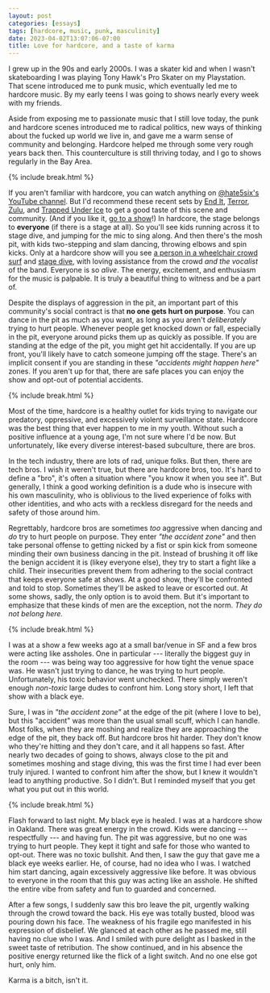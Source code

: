 ```yaml
---
layout: post
categories: [essays]
tags: [hardcore, music, punk, masculinity]
date: 2023-04-02T13:07:06-07:00
title: Love for hardcore, and a taste of karma
---
```


I grew up in the 90s and early 2000s. I was a skater kid and when I wasn't skateboarding I was playing Tony Hawk's Pro Skater on my Playstation. That scene introduced me to punk music, which eventually led me to hardcore music. By my early teens I was going to shows nearly every week with my friends.

<!--excerpt-->

Aside from exposing me to passionate music that I still love today, the punk and hardcore scenes introduced me to radical politics, new ways of thinking about the fucked up world we live in, and gave me a warm sense of community and belonging. Hardcore helped me through some very rough years back then. This counterculture is still thriving today, and I go to shows regularly in the Bay Area.

{% include break.html %}

If you aren't familiar with hardcore, you can watch anything on [@hate5six's YouTube channel](https://www.youtube.com/user/hate5six). But I'd recommend these recent sets by [End It](https://www.youtube.com/watch?v=Wk4V1JzbryM), [Terror](https://www.youtube.com/watch?v=hz7csuwPrEo), [Zulu](https://www.youtube.com/watch?v=ggk41xAdEMQ), and [Trapped Under Ice](https://www.youtube.com/watch?v=cCR4N87jPnY) to get a good taste of this scene and community. (And if you like it, [go to a show](https://www.youtube.com/shorts/cEUYJ3FVbjk)!) In hardcore, the stage belongs to **everyone** (if there is a stage at all). So you'll see kids running across it to stage dive, and jumping for the mic to sing along. And then there's the mosh pit, with kids two-stepping and slam dancing, throwing elbows and spin kicks. Only at a hardcore show will you see [a person in a wheelchair crowd surf](https://www.youtube.com/shorts/M_tIsCn9qHs) and [stage dive](https://www.youtube.com/watch?v=V8rRnsNchYY&t=27s), with loving assistance from the crowd _and the vocalist_ of the band. Everyone is so _alive_. The energy, excitement, and enthusiasm for the music is palpable. It is truly a beautiful thing to witness and be a part of.

Despite the displays of aggression in the pit, an important part of this community's social contract is that **no one gets hurt on purpose**. You can dance in the pit as much as you want, as long as you aren't _deliberately_ trying to hurt people. Whenever people get knocked down or fall, especially in the pit, everyone around picks them up as quickly as possible. If you are standing at the edge of the pit, you might get hit accidentally. If you are up front, you'll likely have to catch someone jumping off the stage. There's an implicit consent if you are standing in these _"accidents might happen here"_ zones. If you aren't up for that, there are safe places you can enjoy the show and opt-out of potential accidents.

{% include break.html %}

Most of the time, hardcore is a healthy outlet for kids trying to navigate our predatory, oppressive, and excessively violent surveillance state. Hardcore was the best thing that ever happen to me in my youth. Without such a positive influence at a young age, I'm not sure where I'd be now. But unfortunately, like every diverse interest-based subculture, there are bros.

In the tech industry, there are lots of rad, unique folks. But then, there are tech bros. I wish it weren't true, but there are hardcore bros, too. It's hard to define a "bro", it's often a situation where "you know it when you see it". But generally, I think a good working definition is a dude who is insecure with his own masculinity, who is oblivious to the lived experience of folks with other identities, and who acts with a reckless disregard for the needs and safety of those around him.

Regrettably, hardcore bros are sometimes _too_ aggressive when dancing and _do_ try to hurt people on purpose. They enter _"the accident zone"_ and then take personal offense to getting nicked by a fist or spin kick from someone minding their own business dancing in the pit. Instead of brushing it off like the benign accident it is (likey everyone else), they try to start a fight like a child. Their insecurities prevent them from adhering to the social contract that keeps everyone safe at shows. At a good show, they'll be confronted and told to stop. Sometimes they'll be asked to leave or escorted out. At some shows, sadly, the only option is to avoid them. But it's important to emphasize that these kinds of men are the exception, not the norm. _They do not belong here._

{% include break.html %}

I was at a show a few weeks ago at a small bar/venue in SF and a few bros were acting like assholes. One in particular --- literally the biggest guy in the room --- was being way too aggressive for how tight the venue space was. He wasn't just trying to dance, he was trying to hurt people. Unfortunately, his toxic behavior went unchecked. There simply weren't enough _non-toxic_ large dudes to confront him. Long story short, I left that show with a black eye.

Sure, I was in _"the accident zone"_ at the edge of the pit (where I love to be), but this "accident" was more than the usual small scuff, which I can handle. Most folks, when they are moshing and realize they are approaching the edge of the pit, they back off. But hardcore bros hit harder. They don't know who they're hitting and they don't care, and it all happens so fast. After nearly two decades of going to shows, always close to the pit and sometimes moshing and stage diving, this was the first time I had ever been truly injured. I wanted to confront him after the show, but I knew it wouldn't lead to anything productive. So I didn't. But I reminded myself that you get what you put out in this world.

{% include break.html %}

Flash forward to last night. My black eye is healed. I was at a hardcore show in Oakland. There was great energy in the crowd. Kids were dancing --- respectfully --- and having fun. The pit was aggressive, but no one was trying to hurt people. They kept it tight and safe for those who wanted to opt-out. There was no toxic bullshit. And then, I saw the guy that gave me a black eye weeks earlier. He, of course, had no idea who I was. I watched him start dancing, again excessively aggressive like before. It was obvious to everyone in the room that this guy was acting like an asshole. He shifted the entire vibe from safety and fun to guarded and concerned.

After a few songs, I suddenly saw this bro leave the pit, urgently walking through the crowd toward the back. His eye was totally busted, blood was pouring down his face. The weakness of his fragile ego manifested in his expression of disbelief. We glanced at each other as he passed me, still having no clue who I was. And I smiled with pure delight as I basked in the sweet taste of retribution. The show continued, and in his absence the positive energy returned like the flick of a light switch. And no one else got hurt, only him.

Karma is a bitch, isn't it.
